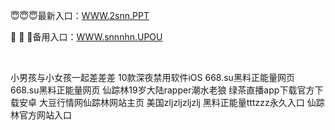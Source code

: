 <p>
	😇😇😇最新入口：<a href="http://www.baidu.com/link?url=6MA2SWnO3Raqke39an_0PUxosM6ZrUGzi1BN9tNnlPW&wd">WWW.2snn.PPT</a> 
	<p>
		🐒
🐒
🐒备用入口：<a href="http://www.baidu.com/link?url=6MA2SWnO3Raqke39an_0PUxosM6ZrUGzi1BN9tNnlPW&wd">WWW.snnnhn.UPOU</a> 
	</p>
	<p>
		<br />
	</p>
	<p>
		小男孩与小女孩一起差差差
10款深夜禁用软件iOS
668.su黑料正能量网页
668.su黑料正能量网页
仙踪林19岁大陆rapper潮水老狼
绿茶直播app下载官方下载安卓
大豆行情网仙踪林网站主页
美国zljzljzljzlj
黑料正能量tttzzz永久入口
仙踪林官方网站入口
	</p>
